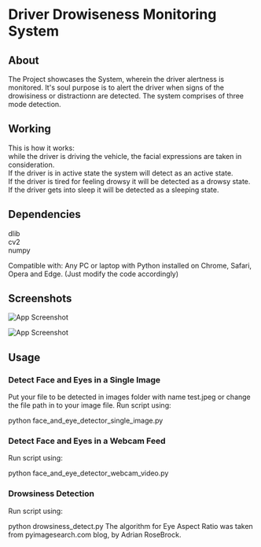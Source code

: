 
# Driver Drowiseness Monitoring System




## About
The Project showcases the System, wherein the driver alertness is monitored. It's soul purpose is to alert the driver when signs of the drowisiness or distractionn are detected.
The system comprises of three mode detection.


## Working

This is how it works:  
while the driver is driving the vehicle, the facial expressions are taken in consideration.  
If the driver is in active state the system will detect as an active state.  
If the driver is tired for feeling drowsy it will be detected as a drowsy state.  
If the driver gets into sleep it will be detected as a sleeping state.  



    
## Dependencies
dlib  
cv2  
numpy  


  
Compatible with: Any PC or laptop with Python installed on Chrome, Safari, Opera and Edge. (Just modify the code accordingly)
## Screenshots

![App Screenshot](https://www.linkpicture.com/q/Screenshot-2023-01-06-at-11.38.18-PM_2.png)

![App Screenshot](https://www.linkpicture.com/q/Screenshot-2023-01-06-at-11.38.02-PM.png)


## Usage

### Detect Face and Eyes in a Single Image  
Put your file to be detected in images folder with name test.jpeg or change the file path in to your image file.
Run script using:

python face_and_eye_detector_single_image.py     

### Detect Face and Eyes in a Webcam Feed
Run script using:

python face_and_eye_detector_webcam_video.py  

### Drowsiness Detection
Run script using:

python drowsiness_detect.py
The algorithm for Eye Aspect Ratio was taken from pyimagesearch.com blog, by Adrian RoseBrock.
